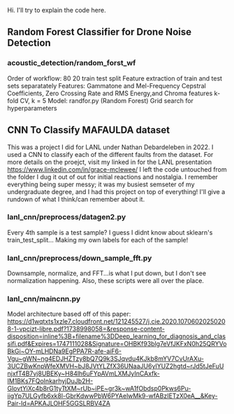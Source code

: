 Hi. I'll try to explain the code here. 

## Random Forest Classifier for Drone Noise Detection
### acoustic_detection/random_forst_wf
Order of workflow: 
80 20 train test split
Feature extraction of train and test sets separatately
Features: Gammatone and Mel-Frequency Cepstral Coefficients, Zero Crossing Rate and RMS Energy,and Chroma features
k-fold CV, k = 5
Model: randfor.py (Random Forest)
Grid search for hyperparameters

## CNN To Classify MAFAULDA dataset
This was a project I did for LANL under Nathan Debardeleben in 2022. I used a CNN to classify each of the different faults from the dataset. For more details on the proejct, visit my linked in for the LANL presentation <https://www.linkedin.com/in/grace-mclewee/>
I left the code untouched from the folder I dug it out of out for initial reactions and nostalgia. I remember everything being super messy; it was my busiest semseter of my undergraduate degree, and I had this project on top of everything! I'll give a rundown of what I think/can remember about it. 

### lanl_cnn/preprocess/datagen2.py

Every 4th sample is a test sample? I guess I didnt know about sklearn's train_test_split...
Making my own labels for each of the sample!

### lanl_cnn/preprocess/down_sample_fft.py
Downsample, normalize, and FFT...is what I put down, but I don't see normalization happening. Also, these scripts were all over the place.

### lanl_cnn/maincnn.py
Model architecture based off of this paper: <https://d1wqtxts1xzle7.cloudfront.net/121245527/j.cie.2020.10706020250208-1-vpcizt-libre.pdf?1738998058=&response-content-disposition=inline%3B+filename%3DDeep_learning_for_diagnosis_and_classifi.pdf&Expires=1747111028&Signature=OHBKf93blg7eVfJKFxN0h25QRYVoBkGi~OY-mLHDNa9EgPPA7R-afe-aiF6-Vgu~gWN~ng4EDJHZTzy8bQ7Q9k3SJqvdu4KJkb8mYV7CvUrAXu-3UCZBwKnpWfeXMVH~bJ8JVtYLZfX36UNaaJU6yIYUZ2hgtd~rJd5tJeFuUnjxfT4B7vj8UBEKy~H84lh6uFYpAVmLXMJyInCAxfk-IM1BKs7FQoInkarhyjDuJb2H-GlovtYiXc4b8rG1tyTtXM~rUb~iPE~gr3k~wA1fObdsp0Pkws6Pu-iigYp7ULGyfb6xk8l-GbrKdwwPbW6PYAelwMk9-wfABzIETzX0eA__&Key-Pair-Id=APKAJLOHF5GGSLRBV4ZA>

